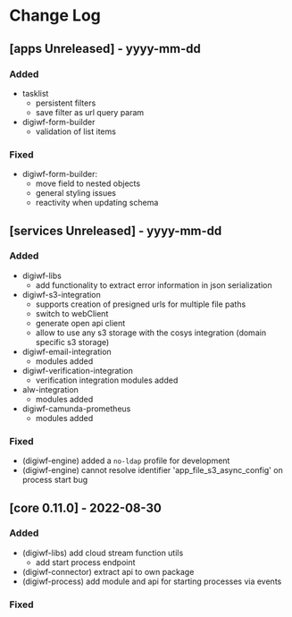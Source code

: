# Change Log

## [apps Unreleased] - yyyy-mm-dd

### Added

- tasklist
  - persistent filters
  - save filter as url query param
- digiwf-form-builder
  - validation of list items

### Fixed

- digiwf-form-builder:
  - move field to nested objects
  - general styling issues
  - reactivity when updating schema

## [services Unreleased] - yyyy-mm-dd

### Added

- digiwf-libs
  - add functionality to extract error information in json serialization
- digiwf-s3-integration
  - supports creation of presigned urls for multiple file paths
  - switch to webClient
  - generate open api client
  - allow to use any s3 storage with the cosys integration (domain specific s3 storage)
- digiwf-email-integration
  - modules added
- digiwf-verification-integration
  - verification integration modules added
- alw-integration
  - modules added
- digiwf-camunda-prometheus
  - modules added

### Fixed

- (digiwf-engine) added a `no-ldap` profile for development
- (digiwf-engine) cannot resolve identifier 'app_file_s3_async_config' on process start bug

## [core 0.11.0] - 2022-08-30

### Added

- (digiwf-libs) add cloud stream function utils
    - add start process endpoint
- (digiwf-connector) extract api to own package
- (digiwf-process) add module and api for starting processes via events

### Fixed

